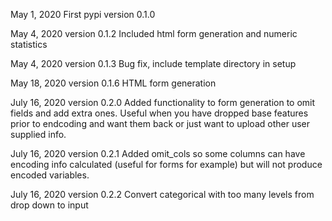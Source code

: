 May 1, 2020
First pypi version 0.1.0

May 4, 2020
version 0.1.2
Included html form generation and numeric statistics


May 4, 2020
version 0.1.3
Bug fix, include template directory in setup

May 18, 2020
version 0.1.6
HTML form generation

July 16, 2020
version 0.2.0
Added functionality to form generation to omit fields and add extra ones. 
Useful when you have dropped base features prior to endcoding and want them back
or just want to upload other user supplied info.

July 16, 2020
version 0.2.1
Added omit_cols so some columns can have encoding info calculated 
(useful for forms for example) but will not produce encoded variables.

July 16, 2020
version 0.2.2
Convert categorical with too many levels from drop down to input

